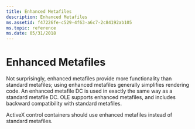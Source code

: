 ```yaml
---
title: Enhanced Metafiles
description: Enhanced Metafiles
ms.assetid: f47226fe-c529-4f63-a6c7-2c84192ab105
ms.topic: reference
ms.date: 05/31/2018
---
```


# Enhanced Metafiles

Not surprisingly, enhanced metafiles provide more functionality than standard metafiles; using enhanced metafiles generally simplifies rendering code. An enhanced metafile DC is used in exactly the same way as a standard metafile DC. OLE supports enhanced metafiles, and includes backward compatibility with standard metafiles.

ActiveX control containers should use enhanced metafiles instead of standard metafiles.

 

 




